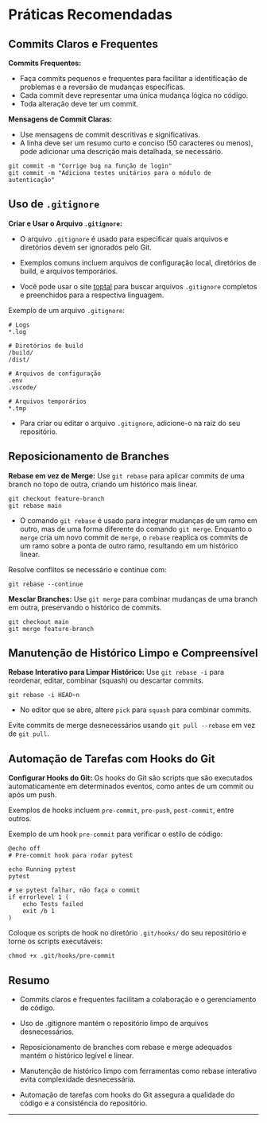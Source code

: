# Práticas Recomendadas
## Commits Claros e Frequentes
**Commits Frequentes:**
- Faça commits pequenos e frequentes para facilitar a identificação de problemas e a reversão de mudanças específicas.
- Cada commit deve representar uma única mudança lógica no código.
- Toda alteração deve ter um commit.

**Mensagens de Commit Claras:**
- Use mensagens de commit descritivas e significativas.
- A linha deve ser um resumo curto e conciso (50 caracteres ou menos), pode adicionar uma descrição mais detalhada, se necessário.
```shell
git commit -m "Corrige bug na função de login"
git commit -m "Adiciona testes unitários para o módulo de autenticação"
```

## Uso de `.gitignore`
**Criar e Usar o Arquivo `.gitignore`:**
- O arquivo `.gitignore` é usado para especificar quais arquivos e diretórios devem ser ignorados pelo Git.

- Exemplos comuns incluem arquivos de configuração local, diretórios de build, e arquivos temporários.

- Você pode usar o site [toptal](https://www.toptal.com/developers/gitignore) para buscar arquivos `.gitignore` completos e preenchidos para a respectiva linguagem.

Exemplo de um arquivo `.gitignore`:
```shell
# Logs
*.log

# Diretórios de build
/build/
/dist/

# Arquivos de configuração
.env
.vscode/

# Arquivos temporários
*.tmp
```

- Para criar ou editar o arquivo `.gitignore`, adicione-o na raiz do seu repositório.

## Reposicionamento de Branches
**Rebase em vez de Merge:**
Use `git rebase` para aplicar commits de uma branch no topo de outra, criando um histórico mais linear.
```shell
git checkout feature-branch
git rebase main
```
- O comando `git rebase` é usado para integrar mudanças de um ramo em outro, mas de uma forma diferente do comando `git merge`. Enquanto o `merge` cria um novo commit de `merge`, o `rebase` reaplica os commits de um ramo sobre a ponta de outro ramo, resultando em um histórico linear. 

Resolve conflitos se necessário e continue com:
```shell
git rebase --continue
```

**Mesclar Branches:**
Use `git merge` para combinar mudanças de uma branch em outra, preservando o histórico de commits.
```shell
git checkout main
git merge feature-branch
```

## Manutenção de Histórico Limpo e Compreensível
**Rebase Interativo para Limpar Histórico:**
Use `git rebase -i` para reordenar, editar, combinar (squash) ou descartar commits.
```shell
git rebase -i HEAD~n
```
- No editor que se abre, altere `pick` para `squash` para combinar commits.

Evite commits de merge desnecessários usando `git pull --rebase` em vez de `git pull`.

## Automação de Tarefas com Hooks do Git
**Configurar Hooks do Git:**
Os hooks do Git são scripts que são executados automaticamente em determinados eventos, como antes de um commit ou após um push.

Exemplos de hooks incluem `pre-commit`, `pre-push`, `post-commit`, entre outros.

Exemplo de um hook `pre-commit` para verificar o estilo de código:
```shell
@echo off
# Pre-commit hook para rodar pytest

echo Running pytest
pytest

# se pytest falhar, não faça o commit
if errorlevel 1 (
    echo Tests failed
    exit /b 1
)
```

Coloque os scripts de hook no diretório `.git/hooks/` do seu repositório e torne os scripts executáveis:
```shell
chmod +x .git/hooks/pre-commit
```

## Resumo
- Commits claros e frequentes facilitam a colaboração e o gerenciamento de código.

- Uso de .gitignore mantém o repositório limpo de arquivos desnecessários.

- Reposicionamento de branches com rebase e merge adequados mantém o histórico legível e linear.

- Manutenção de histórico limpo com ferramentas como rebase interativo evita complexidade desnecessária.

- Automação de tarefas com hooks do Git assegura a qualidade do código e a consistência do repositório.
---